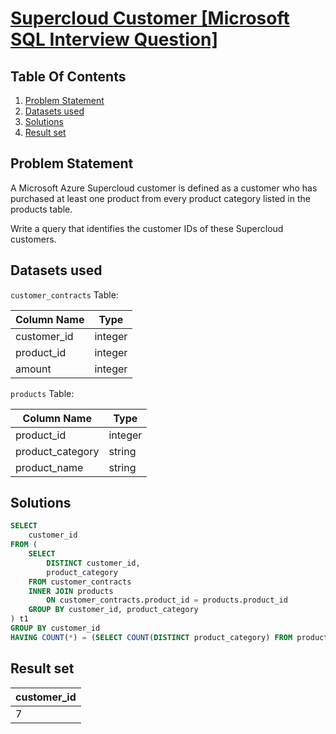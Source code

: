 # [Supercloud Customer [Microsoft SQL Interview Question]](https://datalemur.com/questions/supercloud-customer)

## Table Of Contents
1. [Problem Statement](#problem-statement)
2. [Datasets used](#datasets-used)
3. [Solutions](#solutions)
4. [Result set](#result-set)

## Problem Statement

A Microsoft Azure Supercloud customer is defined as a customer who has purchased at least one product from every product category listed in the products table.

Write a query that identifies the customer IDs of these Supercloud customers.

## Datasets used

```customer_contracts``` Table:

|  Column Name  | Type          |
| ------------- | ------------- |
| customer_id | integer |
| product_id | 	integer |
| amount |	integer |

```products``` Table:

| Column Name | Type |
| ----------- | ---- |
| product_id |	integer |
| product_category |	string |
| product_name |	string |

## Solutions

```sql
SELECT
    customer_id
FROM (
    SELECT
        DISTINCT customer_id,
        product_category
    FROM customer_contracts
    INNER JOIN products
        ON customer_contracts.product_id = products.product_id
    GROUP BY customer_id, product_category
) t1
GROUP BY customer_id
HAVING COUNT(*) = (SELECT COUNT(DISTINCT product_category) FROM products)
```

## Result set

| customer_id |
| ------------ |
| 7 |
